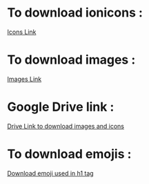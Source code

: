 # To download ionicons : 

[Icons Link](https://ionic.io/ionicons)

# To download images : 
[Images Link](https://undraw.co/illustrations)

# Google Drive link :
[Drive Link to download images and icons](https://drive.google.com/drive/folders/1S3WtdgZaPdd3dotZ4N0dekCQDoRpaGuQ)

# To download emojis : 
[Download emoji used in h1 tag](https://dreamyguy.github.io/react-emojis/)